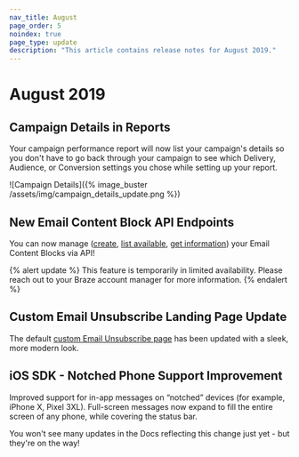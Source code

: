 ```yaml
---
nav_title: August
page_order: 5
noindex: true
page_type: update
description: "This article contains release notes for August 2019."
---
```


# August 2019

## Campaign Details in Reports
Your campaign performance report will now list your campaign's details so you don't have to go back through your campaign to see which Delivery, Audience, or Conversion settings you chose while setting up your report.

![Campaign Details]({% image_buster /assets/img/campaign_details_update.png %})

## New Email Content Block API Endpoints

You can now manage ([create]({{site.baseurl}}/api/endpoints/email_templates/#create-content-block), [list available]({{site.baseurl}}/api/endpoints/email_templates/#list-available-content-blocks), [get information]({{site.baseurl}}/api/endpoints/email_templates/#see-content-block-information)) your Email Content Blocks via API!

{% alert update %}
This feature is temporarily in limited availability. Please reach out to your Braze account manager for more information.
{% endalert %}

## Custom Email Unsubscribe Landing Page Update

The default [custom Email Unsubscribe page]({{site.baseurl}}/user_guide/message_building_by_channel/email/managing_user_subscriptions/#custom-unsubscribe-landing-page) has been updated with a sleek, more modern look.

## iOS SDK - Notched Phone Support Improvement

Improved support for in-app messages on “notched” devices (for example, iPhone X, Pixel 3XL). Full-screen messages now expand to fill the entire screen of any phone, while covering the status bar.

You won't see many updates in the Docs reflecting this change just yet - but they're on the way!
